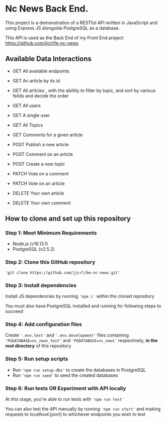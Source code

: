 # Nc News Back End.

This project is a demonstration of a RESTful API written in JavaScript and using Express JS alongside PostgreSQL as a database.

This API is used as the Back End of my Front End project: https://github.com/jjcrl/fe-nc-news

## Available Data Interactions 

* GET All available endpoints
* GET An article by its id
* GET All articles , with the abilitly to filter by topic, and sort by various feilds and decide the order
* GET All users 
* GET A single user
* GET All Topics 
* GET Comments for a given article

* POST Publish a new article
* POST Comment on an article
* POST Create a new topic

* PATCH Vote on a comment 
* PATCH Vote on an article 

* DELETE Your own article
* DELETE Your own comment

## <b>How to clone and set up this repository</b>

### <b>Step 1:</b> Meet Minimum Requirements

- Node.js (v16.13.1)
- PostgreSQL (v2.5.2)

### <b>Step 2:</b> Clone this GitHub repository

`'git clone https://github.com/jjcrl/be-nc-news.git'`

### <b>Step 3:</b> Install dependencies

Install JS dependencies by running `'npm i'` within the cloned repository

You must also have PostgreSQL installed and running for following steps to succeed

### <b>Step 4:</b> Add configuration files

Create `'.env.test'` and `'.env.development'` files containing `'PGDATABASE=nc_news_test'` and `'PGDATABASE=nc_news'` respectively, <b>in the root directory</b> of this repository

### <b>Step 5:</b> Run setup scripts

- Run `'npm run setup-dbs'` to create the databases in PostgreSQL
- Run `'npm run seed'` to seed the created databases

### <b>Step 6:</b> Run tests OR Experiment with API locally

At this stage, you're able to run tests with `'npm run test'`

You can also test the API manually by running `'npm run start'` and making requests to localhost:[_port_] to whichever endpoints you wish to test
